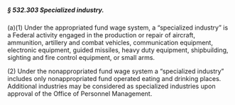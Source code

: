 ##### § 532.303 Specialized industry. #####

(a)(1) Under the appropriated fund wage system, a “specialized industry” is a Federal activity engaged in the production or repair of aircraft, ammunition, artillery and combat vehicles, communication equipment, electronic equipment, guided missiles, heavy duty equipment, shipbuilding, sighting and fire control equipment, or small arms.

(2) Under the nonappropriated fund wage system a “specialized industry” includes only nonappropriated fund operated eating and drinking places. Additional industries may be considered as specialized industries upon approval of the Office of Personnel Management.
